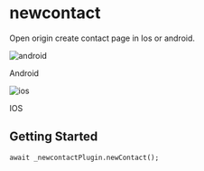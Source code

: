 # newcontact

Open origin create contact page in Ios or android.

![android](../main/demo/Android.jpg "android")

Android

![ios](../main/demo/Ios.png "ios")

IOS

## Getting Started

```
await _newcontactPlugin.newContact();
```

